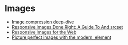 # Images

- [Image compression deep-dive](https://www.youtube.com/watch?v=F1kYBnY6mwg)
- [Responsive Images Done Right: A Guide To <picture> And srcset](https://www.smashingmagazine.com/2014/05/responsive-images-done-right-guide-picture-srcset/)
- [Responsive Images for the Web](https://www.youtube.com/watch?v=XecoxR1ckbc&ab_channel=estellevw)
- [Picture perfect images with the modern <img> element](https://stackoverflow.blog/2022/03/28/picture-perfect-images-with-the-modern-element)
